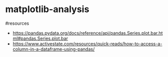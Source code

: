 # matplotlib-analysis

#resources
- https://pandas.pydata.org/docs/reference/api/pandas.Series.plot.bar.html#pandas.Series.plot.bar
- https://www.activestate.com/resources/quick-reads/how-to-access-a-column-in-a-dataframe-using-pandas/
